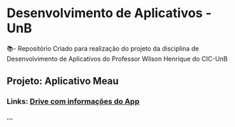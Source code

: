 # Desenvolvimento de Aplicativos - UnB

📚- Repositório Criado para realização do projeto da disciplina de Desenvolvimento de Aplicativos do Professor Wilson Henrique do CIC-UnB

## Projeto: Aplicativo Meau

### Links: [Drive com informações do App](https://drive.google.com/drive/folders/15TGfLCMfs-lSO_mYpfqplN8Bdl_qf_MF?usp=sharing)

<b>...</b>

